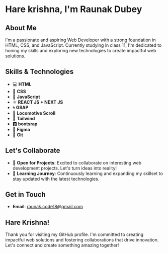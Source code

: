 # Hare  krishna, I'm Raunak Dubey
## About Me
I'm a passionate and aspiring Web Developer with a strong foundation in HTML, CSS, and JavaScript. Currently studying in class 11, I'm dedicated to honing my skills and exploring new technologies to create impactful web solutions.

## Skills & Technologies
- 💻 **HTML**
- 🎨 **CSS**
- 🚀 **JavaScript**
- ⚛️ **REACT JS + NEXT JS**
- 🌀 **GSAP**
- 🚂 **Locomotive Scroll**
- 🌈 **Tailwind**
- 🅱️ **bootsrap**
- 🎨 **Figma**
- 📜 **Git**

## Let's Collaborate
- 🤝 **Open for Projects**: Excited to collaborate on interesting web development projects. Let's turn ideas into reality!
- 🌱 **Learning Journey**: Continuously learning and expanding my skillset to stay updated with the latest technologies.

## Get in Touch
- **Email**: [raunak.code18@gmail.com](mailto:raunak.code18@gmail.com)

## Hare Krishna!
Thank you for visiting my GitHub profile. I'm committed to creating impactful web solutions and fostering collaborations that drive innovation. Let's connect and create something amazing together!
